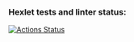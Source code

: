 ### Hexlet tests and linter status:
[![Actions Status](https://github.com/RZenBridges/python-project-83/workflows/hexlet-check/badge.svg)](https://github.com/RZenBridges/python-project-83/actions)